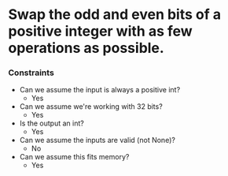 # Swap the odd and even bits of a positive integer with as few operations as possible.



### Constraints

* Can we assume the input is always a positive int?
   * Yes
* Can we assume we're working with 32 bits?
   * Yes
* Is the output an int?
   * Yes
* Can we assume the inputs are valid (not None)?
   * No
* Can we assume this fits memory?
   * Yes

